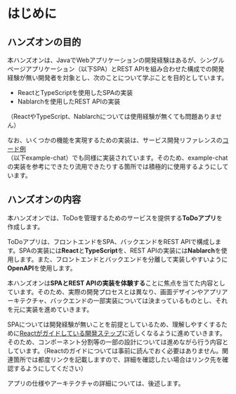 # はじめに

## ハンズオンの目的

本ハンズオンは、JavaでWebアプリケーションの開発経験はあるが、シングルページアプリケーション（以下SPA）とREST APIを組み合わせた構成での開発経験が無い開発者を対象とし、次のことについて学ぶことを目的としています。

- ReactとTypeScriptを使用したSPAの実装
- Nablarchを使用したREST APIの実装

（ReactやTypeScript、Nablarchについては使用経験が無くても問題ありません）

なお、いくつかの機能を実現するための実装は、サービス開発リファレンスの[コード例](https://github.com/Fintan-contents/example-chat)  
（以下example-chat）でも同様に実装されています。そのため、example-chatの実装を参考にできたり流用できたりする箇所では積極的に使用するようにしています。

## ハンズオンの内容

本ハンズオンでは、ToDoを管理するためのサービスを提供する**ToDoアプリ**を作成します。

ToDoアプリは、フロントエンドをSPA、バックエンドをREST APIで構成します。SPAの実装には**React**と**TypeScript**を、REST APIの実装には**Nablarch**を使用します。また、フロントエンドとバックエンドを分離して実装しやすいように**OpenAPI**を使用します。

本ハンズオンは**SPAとREST APIの実装を体験する**ことに焦点を当てた内容としています。そのため、実際の開発プロセスとは異なり、画面デザインやアプリアーキテクチャ、バックエンドの一部実装については決まっているものとし、それを元に実装を進めていきます。

SPAについては開発経験が無いことを前提としているため、理解しやすくするために[Reactがガイドしている開発ステップ](https://ja.react.dev/learn/thinking-in-react)に近しくなるように進めていきます。そのため、コンポーネント分割等の一部の設計については進めながら行う内容としています。（Reactのガイドについては事前に読んでおく必要はありません。関連箇所では都度リンクを記載しますので、詳細を確認したい場合はリンク先を確認するようにしてください）

アプリの仕様やアーキテクチャの詳細については、後述します。
